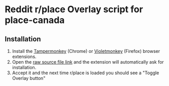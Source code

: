 # Reddit r/place Overlay script for place-canada

## Installation


1. Install the [Tampermonkey](https://chrome.google.com/webstore/detail/tampermonkey/dhdgffkkebhmkfjojejmpbldmpobfkfo) (Chrome) or [Violetmonkey](https://addons.mozilla.org/en-CA/firefox/addon/violentmonkey/) (Firefox) browser extensions.
2. Open the [raw source file link](https://raw.githubusercontent.com/max-was-here/place-canada-2023/main/overlay.user.js) and the extension will automatically ask for installation.
3. Accept it and the next time r/place is loaded you should see a "Toggle Overlay button"



